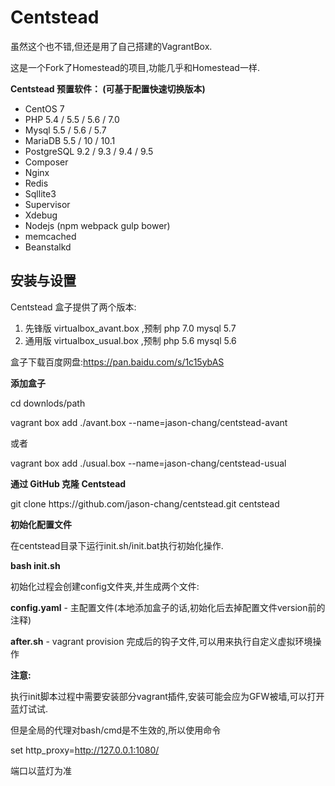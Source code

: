 # Centstead

虽然这个也不错,但还是用了自己搭建的VagrantBox.

这是一个Fork了Homestead的项目,功能几乎和Homestead一样.

**Centstead 预置软件： \(可基于配置快速切换版本\)**

* CentOS 7
* PHP 5.4 \/ 5.5 \/ 5.6 \/ 7.0
* Mysql 5.5 \/ 5.6 \/ 5.7
* MariaDB 5.5 \/ 10 \/ 10.1
* PostgreSQL 9.2 \/ 9.3 \/ 9.4 \/ 9.5
* Composer
* Nginx
* Redis
* Sqllite3
* Supervisor
* Xdebug
* Nodejs \(npm webpack gulp bower\)
* memcached
* Beanstalkd

## **安装与设置**

Centstead 盒子提供了两个版本:

1. 先锋版 virtualbox\_avant.box ,预制 php 7.0 mysql 5.7
2. 通用版 virtualbox\_usual.box ,预制 php 5.6 mysql 5.6

盒子下载百度网盘:[https:\/\/pan.baidu.com\/s\/1c15ybAS](https://pan.baidu.com/s/1c15ybAS)

**添加盒子**

cd downlods\/path

vagrant box add .\/avant.box --name=jason-chang\/centstead-avant

或者

vagrant box add .\/usual.box --name=jason-chang\/centstead-usual

**通过 GitHub 克隆 Centstead**

git clone https:\/\/github.com\/jason-chang\/centstead.git centstead

**初始化配置文件**

在centstead目录下运行init.sh\/init.bat执行初始化操作.

**bash init.sh**

初始化过程会创建config文件夹,并生成两个文件:

**config.yaml** - 主配置文件\(本地添加盒子的话,初始化后去掉配置文件version前的注释\)

**after.sh** - vagrant provision 完成后的钩子文件,可以用来执行自定义虚拟环境操作

**注意:**

执行init脚本过程中需要安装部分vagrant插件,安装可能会应为GFW被墙,可以打开蓝灯试试.

但是全局的代理对bash\/cmd是不生效的,所以使用命令

set http\_proxy=[http:\/\/127.0.0.1:1080\/](http://127.0.0.1:1080/)

端口以蓝灯为准



